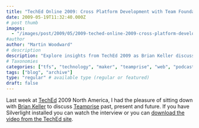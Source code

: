 ```yaml
---
title: "TechEd Online 2009: Cross Platform Development with Team Foundation Server and Teamprise"
date: 2009-05-19T11:32:40.000Z
# post thumb
images:
  - "/images/post/2009/05/2009-teched-online-2009-cross-platform-development-with-team-foundation-server-and-teamprise.jpg"
#author
author: "Martin Woodward"
# description
description: "Explore insights from TechEd 2009 as Brian Keller discusses Teamprise's evolution and its role in cross-platform development with Team."
# Taxonomies
categories: ["tfs", "technology", "maker", "teamprise", "web", "podcast"]
tags: ["blog", "archive"]
type: "regular" # available type (regular or featured)
draft: false
---
```


Last week at [TechEd](http://www.msteched.com/) 2009 North America, I had the pleasure of sitting down with [Brian Keller](http://blogs.msdn.com/briankel/) to discuss [Teamprise](http://www.teamprise.com) past, present and future. If you have Silverlight installed you can watch the interview or you can [download the video from the TechEd site](http://www.msteched.com/online/view.aspx?tid=8c5c757d-1336-4644-b1b1-b36cc148e6b0).

[](http://www.msteched.com/online/view.aspx?tid=8c5c757d-1336-4644-b1b1-b36cc148e6b0)
